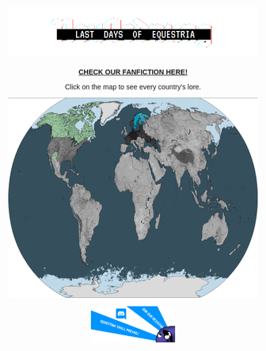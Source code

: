 <!DOCTYPE html>
<html>

<head>
<title> NeuOrdnung Official Website</title>
<style>
p {font-family: Bombardier, Regular, sans-serif}
</style>
</head>

<body background="images/background.webp">

<center>

<h2> <img src="images/neuordnungicon.png"> </h2>
<background-repeat=false>
</center>

<center>
<p> <b><a href="https://www.fimfiction.net/story/547496/neuordnung-last-days-of-equestria"target="_blank">CHECK OUR FANFICTION HERE!</a></b></p>
<p> Click on the map to see every country's lore.</p>



<a href="nations.html"><img width="808" height="404" src="images/Map.png"></a>

</center>
<p><center>
<a href="https://discord.gg/M5ee7ebCaq"target="_blank">
    <img width="170" height="73" src="images/discord_join_website.png">
</a>
</center>
</p>

</body>
</html>

